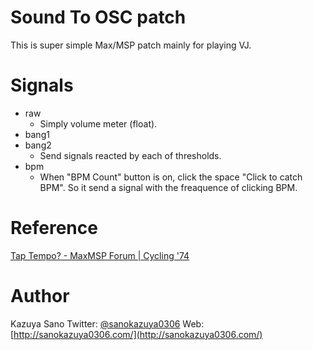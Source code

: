 # Sound To OSC patch
This is super simple Max/MSP patch mainly for playing VJ.

# Signals
- raw
	- Simply volume meter (float).
- bang1
- bang2
	- Send signals reacted by each of thresholds.
- bpm
	- When "BPM Count" button is on, click the space "Click to catch BPM". So it send a signal with the freaquence of clicking BPM.

# Reference
[Tap Tempo? - MaxMSP Forum | Cycling '74](https://cycling74.com/forums/tap-tempo-2)

# Author
Kazuya Sano
Twitter: [@sanokazuya0306](https://twitter.com/sanokazuya0306)
Web: [http://sanokazuya0306.com/](http://sanokazuya0306.com/)
